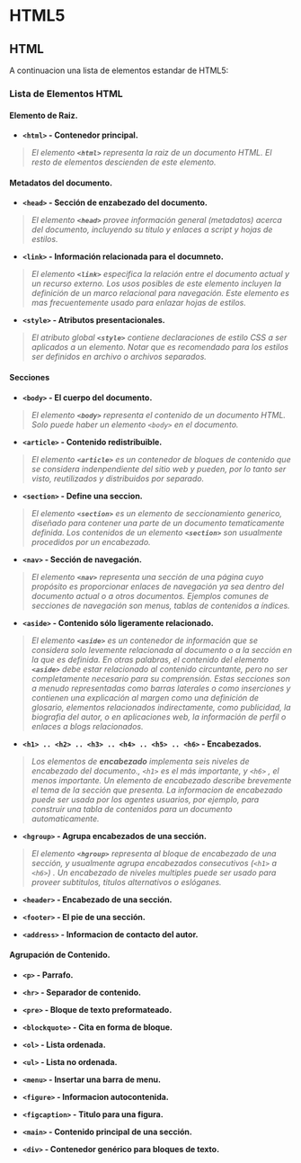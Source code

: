 # HTML5

## HTML
A continuacion una lista de elementos estandar de HTML5:

### Lista de Elementos HTML

#### Elemento de Raiz.


- **`<html>` - Contenedor principal.** 
> *El elemento **`<html>`** representa la raiz de un documento HTML. El resto de elementos descienden de este elemento.*

#### Metadatos del documento.

- **`<head>` - Sección de enzabezado del documento.**
> *El elemento **`<head>`** provee información general (metadatos) acerca del documento, incluyendo su titulo y enlaces a script y hojas de estilos.*

- **`<link>` - Información relacionada para el documneto.**
> *El elemento **`<link>`** especifica la relación entre el documento actual y un recurso externo. Los usos posibles de este elemento incluyen la definición de un marco relacional para navegación. Este elemento es mas frecuentemente usado para enlazar hojas de estilos.*

- **`<style>` - Atributos presentacionales.**
> *El atributo global **`<style>`** contiene declaraciones de estilo CSS a ser aplicados a un elemento. Notar que es recomendado para los estilos ser definidos en archivo o archivos separados.*

#### Secciones

- **`<body>` - El cuerpo del documento.**
> *El elemento **`<body>`** representa el contenido de un documento HTML. Solo puede haber un elemento `<body>` en el documento.*

- **`<article>` - Contenido redistribuible.**
> *El elemento **`<article>`** es un contenedor de bloques de contenido que se considera indenpendiente del sitio web y pueden, por lo tanto ser visto, reutilizados y distribuidos por separado.*

- **`<section>` - Define una seccion.**
> *El elemento **`<section>`** es un elemento de seccionamiento generico, diseñado para contener una parte de un documento tematicamente definida. Los contenidos de un elemento **`<section>`** son usualmente procedidos por un encabezado.*

- **`<nav>` - Sección de navegación.**
> *El elemento **`<nav>`** representa una sección de una página cuyo propósito es proporcionar enlaces de navegación ya sea dentro del documento actual o a otros documentos. Ejemplos comunes de secciones de navegación son menus, tablas de contenidos a índices.*

- **`<aside>` - Contenido sólo ligeramente relacionado.**
> *El elemento **`<aside>`** es un contenedor de información que se considera solo levemente relacionada al documento o a la sección en la que es definida. En otras palabras, el contenido del elemento **`<aside>`** debe estar relacionado al contenido circuntante, pero no ser completamente necesario para su comprensión. Estas secciones son a menudo representadas como barras laterales o como inserciones y contienen una explicación al margen como una definición de glosario, elementos relacionados indirectamente, como publicidad, la biografia del autor, o en aplicaciones web, la información de perfil o enlaces a blogs relacionados.*

- **`<h1> .. <h2> .. <h3> .. <h4> .. <h5> .. <h6>` - Encabezados.**
> *Los elementos de **encabezado** implementa seis niveles de encabezado del documento., `<h1>` es el más importante, y `<h6>` , el menos importante. Un elemento de encabezado describe brevemente el tema de la sección que presenta. La informacion de encabezado puede ser usada por los agentes usuarios, por ejemplo, para construir una tabla de contenidos para un documento automaticamente.*

- **`<hgroup>` - Agrupa encabezados de una sección.**
> *El elemento **`<hgroup>`** representa al bloque de encabezado de una sección, y usualmente agrupa encabezados consecutivos (`<h1>`  a `<h6>`) . Un encabezado de niveles multiples puede ser usado para proveer subtitulos, titulos alternativos o eslóganes.*

- **`<header>` - Encabezado de una sección.**

- **`<footer>` - El pie de una sección.**

- **`<address>` - Informacion de contacto del autor.**

#### Agrupación de Contenido.

- **`<p>` - Parrafo.**

- **`<hr>` - Separador de contenido.**

- **`<pre>` - Bloque de texto preformateado.**

- **`<blockquote>` - Cita en forma de bloque.**

- **`<ol>` - Lista ordenada.**

- **`<ul>` - Lista no ordenada.**

- **`<menu>` - Insertar una barra de menu.**

- **`<figure>` - Informacion autocontenida.**

- **`<figcaption>` - Titulo para una figura.**

- **`<main>` - Contenido principal de una sección.**

- **`<div>` - Contenedor genérico para bloques de texto.**
